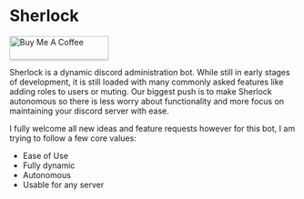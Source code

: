 # Sherlock

<a href="https://www.buymeacoff.ee/Blade2021" target="_blank"><img src="https://www.buymeacoffee.com/assets/img/custom_images/orange_img.png" alt="Buy Me A Coffee" style="height: 41px !important;width: 174px !important;box-shadow: 0px 3px 2px 0px rgba(190, 190, 190, 0.5) !important;-webkit-box-shadow: 0px 3px 2px 0px rgba(190, 190, 190, 0.5) !important;" ></a>

Sherlock is a dynamic discord administration bot.  While still in early stages of development, it is still loaded with many commonly asked features like adding roles to users or muting.  Our biggest push is to make Sherlock autonomous so there is less worry about functionality and more focus on maintaining your discord server with ease.   

I fully welcome all new ideas and feature requests however for this bot, I am trying to follow a few core values:

- Ease of Use
- Fully dynamic
- Autonomous
- Usable for any server

